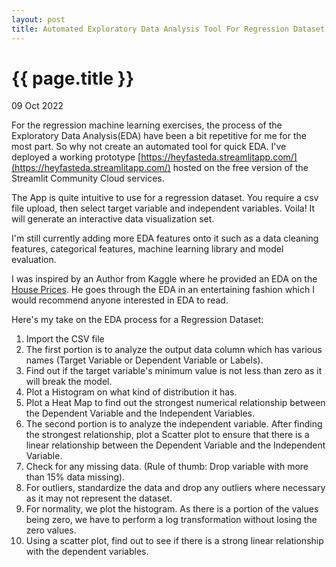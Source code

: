 ```yaml
---
layout: post
title: Automated Exploratory Data Analysis Tool For Regression Dataset
---
```


{{ page.title }}
================

<p class="meta">09 Oct 2022</p>

For the regression machine learning exercises, the process of the Exploratory Data Analysis(EDA) have been a bit repetitive for me for the most part. So why not create an automated tool for quick EDA. I've deployed a working prototype [https://heyfasteda.streamlitapp.com/](https://heyfasteda.streamlitapp.com/) hosted on the free version of the Streamlit Community Cloud services. 

The App is quite intuitive to use for a regression dataset. You require a csv file upload, then select target variable and independent variables. Voila! It will generate an interactive data visualization set.   

I'm still currently adding more EDA features onto it such as a data cleaning features, categorical features, machine learning library and model evaluation.  

I was inspired by an Author from Kaggle where he provided an EDA on the [House Prices](https://www.kaggle.com/code/pmarcelino/comprehensive-data-exploration-with-python). He goes through the EDA in an entertaining fashion which I would recommend anyone interested in EDA to read.  

Here's my take on the EDA process for a Regression Dataset:
1. Import the CSV file
2. The first portion is to analyze the output data column which has various names (Target Variable or Dependent Variable or Labels).
3. Find out if the target variable's minimum value is not less than zero as it will break the model.
4. Plot a Histogram on what kind of distribution it has.
5. Plot a Heat Map to find out the strongest numerical relationship between the Dependent Variable and the Independent Variables. 
6. The second portion is to analyze the independent variable. After finding the strongest relationship, plot a Scatter plot to ensure that there is a linear relationship between the Dependent Variable and the Independent Variable. 
7. Check for any missing data. (Rule of thumb: Drop variable with more than 15% data missing).
8. For outliers, standardize the data and drop any outliers where necessary as it may not represent the dataset. 
9. For normality, we plot the histogram. As there is a portion of the values being zero, we have to perform a log transformation without losing the zero values.   
10. Using a scatter plot, find out to see if there is a strong linear relationship with the dependent variables. 
